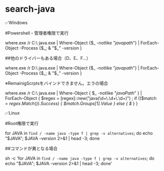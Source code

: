 # search-java

✅Windows

#Powershell・管理者権限で実行

where.exe /r C:\ java.exe | Where-Object {$_ -notlike "*javapath*"} | ForEach-Object -Process {$_; & "$_" -version }​

##他のドライバーもある場合（D、E、F…）

where.exe /r D:\ java.exe | Where-Object {$_ -notlike "*javapath*"} | ForEach-Object -Process {$_; & "$_" -version }​

※RemainigScrptsをバインドできません。エラの場合

where.exe /r C:\ java.exe | Where-Object { $_ -notlike "*javaPath*" } | ForEach-Object { $regex = [regex]::new("java(\d+\.\d+\.\d+)") ; if (($match = $regex.Match($_)).Success) { $match.Groups[1].Value } else { $_ } }

✅Linux

#Root権限で実行

for JAVA in `find / -name java -type f | grep -v alternatives`; do echo "$JAVA"; $JAVA -version 2>&1 | head -3; done​

##コマンドが異となる場合

sh -c 'for JAVA in `find / -name java -type f | grep -v alternatives`; do echo "$JAVA"; $JAVA -version 2>&1 | head -3; done'​
